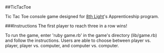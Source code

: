 ##TicTacToe

Tic Tac Toe console game designed for <a href="https://8thlight.com/">8th Light</a>'s Apprenticeship program.


###Instructions
The first player to reach three in a row wins!

To run the game, enter 'ruby game.rb' in the game's directory (lib/game.rb) and follow the instructions.
Users are able to choose between player vs. player, player vs. computer, and computer vs. computer.


